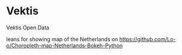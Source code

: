 # Vektis
Vektis Open Data

leans for showing map of the Netherlands on https://github.com/Lo-o/Choropleth-map-Netherlands-Bokeh-Python
